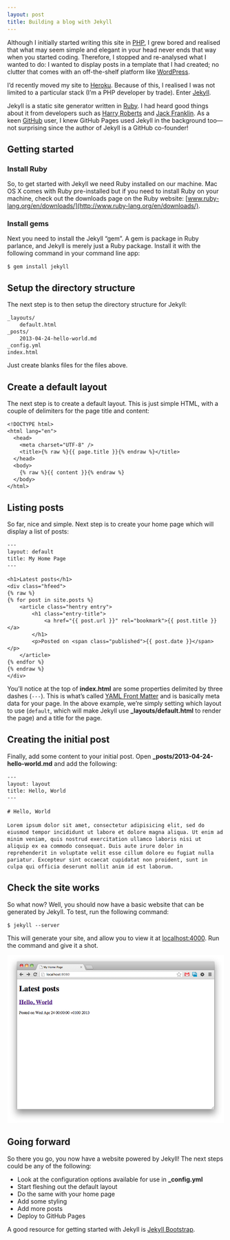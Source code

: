 ```yaml
---
layout: post
title: Building a blog with Jekyll
---
```

Although I initially started writing this site in [PHP](http://php.net/), I grew bored and realised that what may seem simple and elegant in your head never ends that way when you started coding.
Therefore, I stopped and re-analysed what I wanted to do: I wanted to display posts in a template that I had created; no clutter that comes with an off-the-shelf platform like [WordPress](http://wordpress.org/).

I’d recently moved my site to [Heroku](http://heroku.com/). Because of this, I realised I was not limited to a particular stack (I’m a PHP developer by trade). Enter [Jekyll](https://github.com/mojombo/jekyll).

Jekyll is a static site generator written in [Ruby](http://www.ruby-lang.org/). I had heard good things about it from developers such as [Harry Roberts](http://csswizardry.com/) and [Jack Franklin](http://jackfranklin.co.uk/). As a keen [GitHub](http://github.com/) user, I knew GitHub Pages used Jekyll in the background too—not surprising since the author of Jekyll is a GitHub co-founder!

## Getting started

### Install Ruby
So, to get started with Jekyll we need Ruby installed on our machine. Mac OS X comes with Ruby pre-installed but if you need to install Ruby on your machine, check out the downloads page on the Ruby website: [www.ruby-lang.org/en/downloads/](http://www.ruby-lang.org/en/downloads/).

### Install gems
Next you need to install the Jekyll “gem”. A gem is package in Ruby parlance, and Jekyll is merely just a Ruby package. Install it with the following command in your command line app:

    $ gem install jekyll

## Setup the directory structure

The next step is to then setup the directory structure for Jekyll:

    _layouts/
        default.html
    _posts/
        2013-04-24-hello-world.md
    _config.yml
    index.html

Just create blanks files for the files above.

## Create a default layout

The next step is to create a default layout. This is just simple HTML, with a couple of delimiters for the page title and content:

    <!DOCTYPE html>
    <html lang="en">
      <head>
        <meta charset="UTF-8" />
        <title>{% raw %}{{ page.title }}{% endraw %}</title>
      </head>
      <body>
        {% raw %}{{ content }}{% endraw %}
      </body>
    </html>

## Listing posts

So far, nice and simple. Next step is to create your home page which will display a list of posts:

    ---
    layout: default
    title: My Home Page
    ---
    
    <h1>Latest posts</h1>
    <div class="hfeed">
    {% raw %}
    {% for post in site.posts %}
        <article class="hentry entry">
            <h1 class="entry-title">
                <a href="{{ post.url }}" rel="bookmark">{{ post.title }}</a>
            </h1>
            <p>Posted on <span class="published">{{ post.date }}</span></p>
        </article>
    {% endfor %}
    {% endraw %}
    </div>

You’ll notice at the top of **index.html** are some properties delimited by three dashes (`---`). This is what’s called [YAML Front Matter](https://github.com/mojombo/jekyll/wiki/YAML-Front-Matter) and is basically meta data for your page.
In the above example, we’re simply setting which layout to use (`default`, which will make Jekyll use <strong>_layouts/default.html</strong> to render the page) and a title for the page.

## Creating the initial post

Finally, add some content to your initial post. Open <strong>_posts/2013-04-24-hello-world.md</strong> and add the following:

    ---
    layout: layout
    title: Hello, World
    ---
    
    # Hello, World
    
    Lorem ipsum dolor sit amet, consectetur adipisicing elit, sed do eiusmod tempor incididunt ut labore et dolore magna aliqua. Ut enim ad minim veniam, quis nostrud exercitation ullamco laboris nisi ut aliquip ex ea commodo consequat. Duis aute irure dolor in reprehenderit in voluptate velit esse cillum dolore eu fugiat nulla pariatur. Excepteur sint occaecat cupidatat non proident, sunt in culpa qui officia deserunt mollit anim id est laborum.

## Check the site works

So what now? Well, you should now have a basic website that can be generated by Jekyll. To test, run the following command:

    $ jekyll --server

This will generate your site, and allow you to view it at [localhost:4000](http://localhost:4000). Run the command and give it a shot.

![Hello, world](/assets/img/posts/2013-04-24-building-a-blog-with-jekyll/hello-world.png)

## Going forward

So there you go, you now have a website powered by Jekyll! The next steps could be any of the following:

* Look at the configuration options available for use in <strong>_config.yml</strong>
* Start fleshing out the default layout
* Do the same with your home page
* Add some styling
* Add more posts
* Deploy to GitHub Pages

A good resource for getting started with Jekyll is [Jekyll Bootstrap](http://jekyllbootstrap.com/usage/jekyll-quick-start.html).